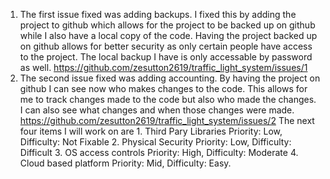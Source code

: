 1. The first issue fixed was adding backups. I fixed this by adding the project to github which allows for the project to be backed up on github while I also have a local copy of the code. Having the project backed up on github allows for better security as only certain people have access to the project. The local backup I have is only accessable by password as well. https://github.com/zesutton2619/traffic_light_system/issues/1 
2. The second issue fixed was adding accounting. By having the project on github I can see now who makes changes to the code. This allows for me to track changes made to the code but also who made the changes. I can also see what changes and when those changes were made. https://github.com/zesutton2619/traffic_light_system/issues/2
The next four items I will work on are 1. Third Pary Libraries Priority: Low, Difficulty: Not Fixable 2. Physical Security Priority: Low, Difficulty: Difficult 3. OS access controls Priority: High, Difficulty: Moderate 4. Cloud based platform Priority: Mid, Difficulty: Easy. 
